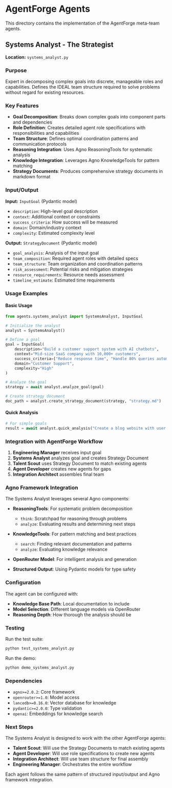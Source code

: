 # AgentForge Agents

This directory contains the implementation of the AgentForge meta-team agents.

## Systems Analyst - The Strategist

**Location:** `systems_analyst.py`

### Purpose
Expert in decomposing complex goals into discrete, manageable roles and capabilities. Defines the IDEAL team structure required to solve problems without regard for existing resources.

### Key Features
- **Goal Decomposition**: Breaks down complex goals into component parts and dependencies
- **Role Definition**: Creates detailed agent role specifications with responsibilities and capabilities
- **Team Structure**: Defines optimal coordination patterns and communication protocols
- **Reasoning Integration**: Uses Agno ReasoningTools for systematic analysis
- **Knowledge Integration**: Leverages Agno KnowledgeTools for pattern matching
- **Strategy Documents**: Produces comprehensive strategy documents in markdown format

### Input/Output

**Input:** `InputGoal` (Pydantic model)
- `description`: High-level goal description
- `context`: Additional context or constraints
- `success_criteria`: How success will be measured
- `domain`: Domain/industry context
- `complexity`: Estimated complexity level

**Output:** `StrategyDocument` (Pydantic model)
- `goal_analysis`: Analysis of the input goal
- `team_composition`: Required agent roles with detailed specs
- `team_structure`: Team organization and coordination patterns
- `risk_assessment`: Potential risks and mitigation strategies
- `resource_requirements`: Resource needs assessment
- `timeline_estimate`: Estimated time requirements

### Usage Examples

#### Basic Usage
```python
from agents.systems_analyst import SystemsAnalyst, InputGoal

# Initialize the analyst
analyst = SystemsAnalyst()

# Define a goal
goal = InputGoal(
    description="Build a customer support system with AI chatbots",
    context="Mid-size SaaS company with 10,000+ customers",
    success_criteria=["Reduce response time", "Handle 80% queries automatically"],
    domain="Customer Support",
    complexity="High"
)

# Analyze the goal
strategy = await analyst.analyze_goal(goal)

# Create strategy document
doc_path = analyst.create_strategy_document(strategy, "strategy.md")
```

#### Quick Analysis
```python
# For simple goals
result = await analyst.quick_analysis("Create a blog website with user authentication")
```

### Integration with AgentForge Workflow

1. **Engineering Manager** receives input goal
2. **Systems Analyst** analyzes goal and creates Strategy Document
3. **Talent Scout** uses Strategy Document to match existing agents
4. **Agent Developer** creates new agents for gaps
5. **Integration Architect** assembles final team

### Agno Framework Integration

The Systems Analyst leverages several Agno components:

- **ReasoningTools**: For systematic problem decomposition
  - `think`: Scratchpad for reasoning through problems
  - `analyze`: Evaluating results and determining next steps

- **KnowledgeTools**: For pattern matching and best practices
  - `search`: Finding relevant documentation and patterns
  - `analyze`: Evaluating knowledge relevance

- **OpenRouter Model**: For intelligent analysis and generation
- **Structured Output**: Using Pydantic models for type safety

### Configuration

The agent can be configured with:
- **Knowledge Base Path**: Local documentation to include
- **Model Selection**: Different language models via OpenRouter
- **Reasoning Depth**: How thorough the analysis should be

### Testing

Run the test suite:
```bash
python test_systems_analyst.py
```

Run the demo:
```bash
python demo_systems_analyst.py
```

### Dependencies

- `agno>=2.0.2`: Core framework
- `openrouter>=1.0`: Model access
- `lancedb>=0.16.0`: Vector database for knowledge
- `pydantic>=2.0.0`: Type validation
- `openai`: Embeddings for knowledge search

### Next Steps

The Systems Analyst is designed to work with the other AgentForge agents:

- **Talent Scout**: Will use the Strategy Documents to match existing agents
- **Agent Developer**: Will use role specifications to create new agents
- **Integration Architect**: Will use team structure for final assembly
- **Engineering Manager**: Orchestrates the entire workflow

Each agent follows the same pattern of structured input/output and Agno framework integration.